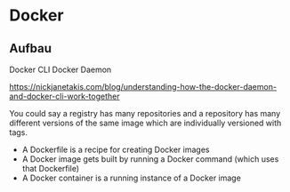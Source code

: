 # Docker

## Aufbau

Docker CLI
Docker Daemon

https://nickjanetakis.com/blog/understanding-how-the-docker-daemon-and-docker-cli-work-together

You could say a registry has many repositories and a repository has many different versions of the same image which are individually versioned with tags.

* A Dockerfile is a recipe for creating Docker images
* A Docker image gets built by running a Docker command (which uses that Dockerfile)
* A Docker container is a running instance of a Docker image
